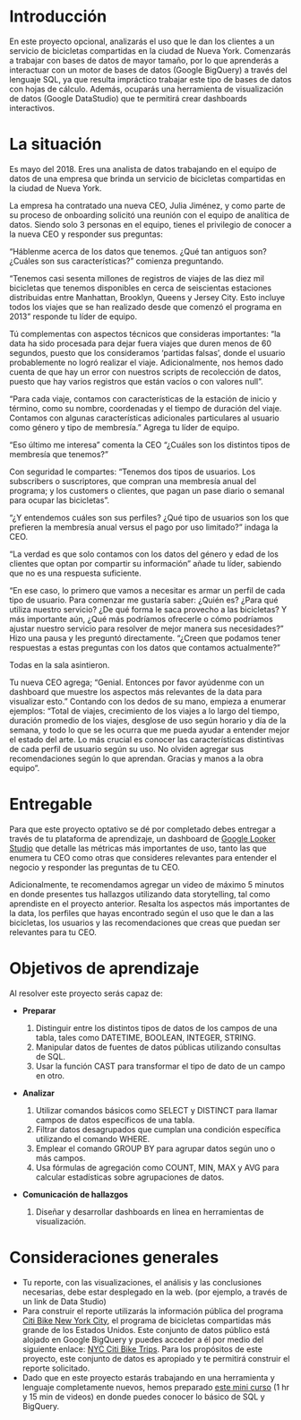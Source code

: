 ﻿# Introducción

En este proyecto opcional, analizarás el uso que le dan los clientes a un servicio de bicicletas compartidas en la ciudad de Nueva York. Comenzarás a trabajar con bases de datos de mayor tamaño, por lo que aprenderás a interactuar con un motor de bases de datos (Google BigQuery) a través del lenguaje SQL, ya que resulta impráctico trabajar este tipo de bases de datos con hojas de cálculo. Además, ocuparás una herramienta de visualización de datos (Google DataStudio) que te permitirá crear dashboards interactivos.

# La situación

Es mayo del 2018. Eres una analista de datos trabajando en el equipo de datos de una empresa que brinda un servicio de bicicletas compartidas en la ciudad de Nueva York.

La empresa ha contratado una nueva CEO, Julia Jiménez, y como parte de su proceso de onboarding solicitó una reunión con el equipo de analítica de datos. Siendo solo 3 personas en el equipo, tienes el privilegio de conocer a la nueva CEO y responder sus preguntas:

“Háblenme acerca de los datos que tenemos. ¿Qué tan antiguos son? ¿Cuáles son sus características?” comienza preguntando.

“Tenemos casi sesenta millones de registros de viajes de las diez mil bicicletas que tenemos disponibles en cerca de seiscientas estaciones distribuidas entre Manhattan, Brooklyn, Queens y Jersey City. Esto incluye todos los viajes que se han realizado desde que comenzó el programa en 2013” responde tu líder de equipo.

Tú complementas con aspectos técnicos que consideras importantes: “la data ha sido procesada para dejar fuera viajes que duren menos de 60 segundos, puesto que los consideramos ‘partidas falsas’, donde el usuario probablemente no logró realizar el viaje. Adicionalmente, nos hemos dado cuenta de que hay un error con nuestros scripts de recolección de datos, puesto que hay varios registros que están vacíos o con valores null”.

“Para cada viaje, contamos con características de la estación de inicio y término, como su nombre, coordenadas y el tiempo de duración del viaje. Contamos con algunas características adicionales particulares al usuario como género y tipo de membresía.” Agrega tu líder de equipo.

“Eso último me interesa” comenta la CEO “¿Cuáles son los distintos tipos de membresía que tenemos?”

Con seguridad le compartes: “Tenemos dos tipos de usuarios. Los subscribers o suscriptores, que compran una membresía anual del programa; y los customers o clientes, que pagan un pase diario o semanal para ocupar las bicicletas”.

“¿Y entendemos cuáles son sus perfiles? ¿Qué tipo de usuarios son los que prefieren la membresía anual versus el pago por uso limitado?” indaga la CEO.

“La verdad es que solo contamos con los datos del género y edad de los clientes que optan por compartir su información” añade tu líder, sabiendo que no es una respuesta suficiente.

“En ese caso, lo primero que vamos a necesitar es armar un perfil de cada tipo de usuario. Para comenzar me gustaría saber: ¿Quién es? ¿Para qué utiliza nuestro servicio? ¿De qué forma le saca provecho a las bicicletas? Y más importante aún, ¿Qué más podríamos ofrecerle o cómo podríamos ajustar nuestro servicio para resolver de mejor manera sus necesidades?” Hizo una pausa y les preguntó directamente. “¿Creen que podamos tener respuestas a estas preguntas con los datos que contamos actualmente?”

Todas en la sala asintieron.

Tu nueva CEO agrega; “Genial. Entonces por favor ayúdenme con un dashboard que muestre los aspectos más relevantes de la data para visualizar esto.” Contando con los dedos de su mano, empieza a enumerar ejemplos: “Total de viajes, crecimiento de los viajes a lo largo del tiempo, duración promedio de los viajes, desglose de uso según horario y día de la semana, y todo lo que se les ocurra que me pueda ayudar a entender mejor el estado del arte. Lo más crucial es conocer las características distintivas de cada perfil de usuario según su uso. No olviden agregar sus recomendaciones según lo que aprendan. Gracias y manos a la obra equipo”.

# Entregable

Para que este proyecto optativo se dé por completado debes entregar a través de tu plataforma de aprendizaje, un dashboard de [Google Looker Studio](https://www.google.com/url?q=https://support.google.com/datastudio/answer/6283323?hl%3Den&sa=D&source=editors&ust=1671544629053894&usg=AOvVaw15zJDyFRvgwoWJvePX6P9A)  que detalle las métricas más importantes de uso, tanto las que enumera tu CEO como otras que consideres relevantes para entender el negocio y responder las preguntas de tu CEO.

Adicionalmente, te recomendamos agregar un video de máximo 5 minutos en donde presentes tus hallazgos utilizando data storytelling, tal como aprendiste en el proyecto anterior. Resalta los aspectos más importantes de la data, los perfiles que hayas encontrado según el uso que le dan a las bicicletas, los usuarios y las recomendaciones que creas que puedan ser relevantes para tu CEO.

# Objetivos de aprendizaje

Al resolver este proyecto serás capaz de:

- **Preparar**

    1. Distinguir entre los distintos tipos de datos de los campos de una tabla, tales como DATETIME, BOOLEAN, INTEGER, STRING.
    2. Manipular datos de fuentes de datos públicas utilizando consultas de SQL.
    3. Usar la función CAST para transformar el tipo de dato de un campo en otro.

- **Analizar**

    1. Utilizar comandos básicos como SELECT y DISTINCT para llamar campos de datos específicos de una tabla.
    2. Filtrar datos desagrupados que cumplan una condición específica utilizando el comando WHERE.
    3. Emplear el comando GROUP BY para agrupar datos según uno o más campos.
    4. Usa fórmulas de agregación como COUNT, MIN, MAX y AVG para calcular estadísticas sobre agrupaciones de datos.

- **Comunicación de hallazgos**

    1. Diseñar y desarrollar dashboards en línea en herramientas de visualización.

# Consideraciones generales

- Tu reporte, con las visualizaciones, el análisis y las conclusiones necesarias, debe estar desplegado en la web. (por ejemplo, a través de un link de Data Studio)
- Para construir el reporte utilizarás la información pública del programa [Citi Bike New York City](https://www.google.com/url?q=https://www.citibikenyc.com/homepage&sa=D&source=editors&ust=1671544629056799&usg=AOvVaw2gNmHmu_ZiMjHPKOQQVUJ9), el programa de bicicletas compartidas más grande de los Estados Unidos. Este conjunto de datos público está alojado en Google BigQuery y puedes acceder a él por medio del siguiente enlace: [NYC Citi Bike Trips](https://www.google.com/url?q=https://console.cloud.google.com/marketplace/product/city-of-new-york/nyc-citi-bike?project%3Ddata-sandbox-319716%26folder%3D%26organizationId%3D&sa=D&source=editors&ust=1671544629057152&usg=AOvVaw2LHUBt6_4yx1dUypynKsps). Para los propósitos de este proyecto, este conjunto de datos es apropiado y te permitirá construir el reporte solicitado.
- Dado que en este proyecto estarás trabajando en una herramienta y lenguaje completamente nuevos, hemos preparado [este mini curso](https://www.google.com/url?q=https://coda.io/d/Videos-BigQuery-Cicloviajes_dmIxCiY2-NQ/Introduccion_su3UO?playModeWorkflowId%3D%23_luO8s&sa=D&source=editors&ust=1671544629058089&usg=AOvVaw2i2TVxT3KKKxq--V6-nIxR) (1 hr y 15 min de videos) en donde puedes conocer lo básico de SQL y BigQuery.
